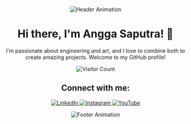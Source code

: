 <!-- Header with Animation -->
<p align="center">
  <img src="https://your-custom-animation-url.com/header.gif" alt="Header Animation">
</p>

<!-- Introduction -->
<h1 align="center">Hi there, I'm Angga Saputra! 👋</h1>
<p align="center">
  I'm passionate about engineering and art, and I love to combine both to create amazing projects. Welcome to my GitHub profile!
</p>

<!-- Visitor Count with Animation -->
<p align="center">
  <img src="https://komarev.com/ghpvc/?username=ArtEnginer&color=blue&style=flat-square" alt="Visitor Count">
</p>

<!-- Connect with Me Section with Animated Icons -->
<h2 align="center">Connect with me:</h2>
<p align="center">
  <a href="https://www.linkedin.com/in/anggaegae" target="_blank">
    <img src="https://img.shields.io/badge/LinkedIn-blue?style=for-the-badge&logo=linkedin&logoColor=white" alt="LinkedIn">
  </a>
  <a href="https://instagram.com/anggaegae" target="_blank">
    <img src="https://img.shields.io/badge/Instagram-purple?style=for-the-badge&logo=instagram&logoColor=white" alt="Instagram">
  </a>
  <a href="https://youtube.com/@biarngerti" target="_blank">
    <img src="https://img.shields.io/badge/YouTube-red?style=for-the-badge&logo=youtube&logoColor=white" alt="YouTube">
  </a>
</p>

<!-- Footer with Animation -->
<p align="center">
  <img src="https://your-custom-animation-url.com/footer.gif" alt="Footer Animation">
</p>
